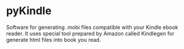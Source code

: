 # pyKindle

Software for generating .mobi files compatible with your Kindle ebook reader. 
It uses special tool prepared by Amazon called Kindlegen for generate html files into book you read.